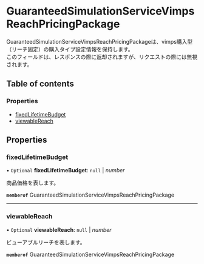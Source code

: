 # GuaranteedSimulationServiceVimpsReachPricingPackage


<div lang=\"ja\">   GuaranteedSimulationServiceVimpsReachPricingPackageは、vimps購入型（リーチ固定）の購入タイプ設定情報を保持します。<br>   このフィールドは、レスポンスの際に返却されますが、リクエストの際には無視されます。 </div> 

## Table of contents

### Properties

- [fixedLifetimeBudget](guaranteedsimulationservicevimpsreachpricingpackage.md#fixedlifetimebudget)
- [viewableReach](guaranteedsimulationservicevimpsreachpricingpackage.md#viewablereach)

## Properties

### fixedLifetimeBudget

• `Optional` **fixedLifetimeBudget**: ``null`` \| *number*

<div lang=\"ja\">商品価格を表します。</div> 

**`memberof`** GuaranteedSimulationServiceVimpsReachPricingPackage

___

### viewableReach

• `Optional` **viewableReach**: ``null`` \| *number*

<div lang=\"ja\">ビューアブルリーチを表します。</div> 

**`memberof`** GuaranteedSimulationServiceVimpsReachPricingPackage
